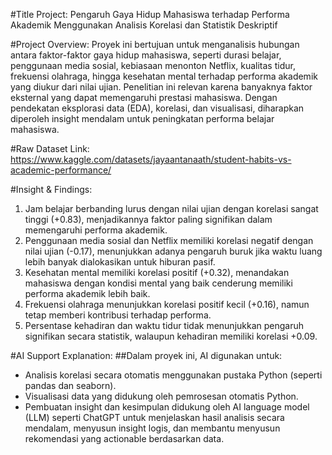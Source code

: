 #Title Project:
Pengaruh Gaya Hidup Mahasiswa terhadap Performa Akademik Menggunakan Analisis Korelasi dan Statistik Deskriptif

#Project Overview:
Proyek ini bertujuan untuk menganalisis hubungan antara faktor-faktor gaya hidup mahasiswa, seperti durasi belajar, penggunaan media sosial, kebiasaan menonton Netflix, kualitas tidur, frekuensi olahraga, hingga kesehatan mental terhadap performa akademik yang diukur dari nilai ujian. Penelitian ini relevan karena banyaknya faktor eksternal yang dapat memengaruhi prestasi mahasiswa. Dengan pendekatan eksplorasi data (EDA), korelasi, dan visualisasi, diharapkan diperoleh insight mendalam untuk peningkatan performa belajar mahasiswa.

#Raw Dataset Link:
https://www.kaggle.com/datasets/jayaantanaath/student-habits-vs-academic-performance/

#Insight & Findings:

1. Jam belajar berbanding lurus dengan nilai ujian dengan korelasi sangat tinggi (+0.83), menjadikannya faktor paling signifikan dalam memengaruhi performa akademik.
2. Penggunaan media sosial dan Netflix memiliki korelasi negatif dengan nilai ujian (-0.17), menunjukkan adanya pengaruh buruk jika waktu luang lebih banyak dialokasikan untuk hiburan pasif.
3. Kesehatan mental memiliki korelasi positif (+0.32), menandakan mahasiswa dengan kondisi mental yang baik cenderung memiliki performa akademik lebih baik.
4. Frekuensi olahraga menunjukkan korelasi positif kecil (+0.16), namun tetap memberi kontribusi terhadap performa.
5. Persentase kehadiran dan waktu tidur tidak menunjukkan pengaruh signifikan secara statistik, walaupun kehadiran memiliki korelasi +0.09.

#AI Support Explanation:
##Dalam proyek ini, AI digunakan untuk:

* Analisis korelasi secara otomatis menggunakan pustaka Python (seperti pandas dan seaborn).
* Visualisasi data yang didukung oleh pemrosesan otomatis Python.
* Pembuatan insight dan kesimpulan didukung oleh AI language model (LLM) seperti ChatGPT untuk menjelaskan hasil analisis secara mendalam, menyusun insight logis, dan membantu menyusun rekomendasi yang actionable berdasarkan data.